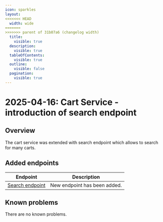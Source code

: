 ```yaml
---
icon: sparkles
layout:
<<<<<<< HEAD
  width: wide
=======
>>>>>>> parent of 31b07a6 (changelog width)
  title:
    visible: true
  description:
    visible: true
  tableOfContents:
    visible: true
  outline:
    visible: false
  pagination:
    visible: true
---
```


# 2025-04-16: Cart Service - introduction of search endpoint

## Overview

The cart service was extended with search endpoint which allows to search for many carts.

## Added endpoints

| Endpoint                                                                         | Description                  |
|----------------------------------------------------------------------------------|------------------------------|
| [Search endpoint](https://developer.emporix.io/api-references/api-guides/checkout/cart/api-reference/carts#post-cart-tenant-carts-search)   | New endpoint has been added. |

## Known problems

There are no known problems.
